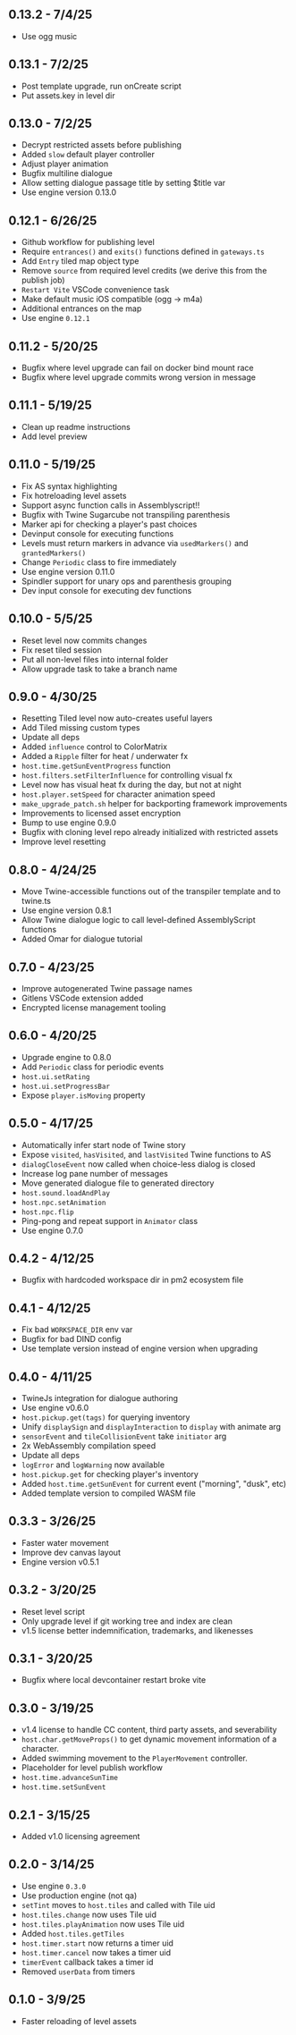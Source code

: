## 0.13.2 - 7/4/25

- Use ogg music

## 0.13.1 - 7/2/25

- Post template upgrade, run onCreate script
- Put assets.key in level dir

## 0.13.0 - 7/2/25

- Decrypt restricted assets before publishing
- Added `slow` default player controller
- Adjust player animation
- Bugfix multiline dialogue
- Allow setting dialogue passage title by setting $title var
- Use engine version 0.13.0

## 0.12.1 - 6/26/25

- Github workflow for publishing level
- Require `entrances()` and `exits()` functions defined in `gateways.ts`
- Add `Entry` tiled map object type
- Remove `source` from required level credits (we derive this from the publish job)
- `Restart Vite` VSCode convenience task
- Make default music iOS compatible (ogg -> m4a)
- Additional entrances on the map
- Use engine `0.12.1`

## 0.11.2 - 5/20/25

- Bugfix where level upgrade can fail on docker bind mount race
- Bugfix where level upgrade commits wrong version in message

## 0.11.1 - 5/19/25

- Clean up readme instructions
- Add level preview

## 0.11.0 - 5/19/25

- Fix AS syntax highlighting
- Fix hotreloading level assets
- Support async function calls in Assemblyscript!!
- Bugfix with Twine Sugarcube not transpiling parenthesis
- Marker api for checking a player's past choices
- Devinput console for executing functions
- Levels must return markers in advance via `usedMarkers()` and `grantedMarkers()`
- Change `Periodic` class to fire immediately
- Use engine version 0.11.0
- Spindler support for unary ops and parenthesis grouping
- Dev input console for executing dev functions

## 0.10.0 - 5/5/25

- Reset level now commits changes
- Fix reset tiled session
- Put all non-level files into internal folder
- Allow upgrade task to take a branch name

## 0.9.0 - 4/30/25

- Resetting Tiled level now auto-creates useful layers
- Add Tiled missing custom types
- Update all deps
- Added `influence` control to ColorMatrix
- Added a `Ripple` filter for heat / underwater fx
- `host.time.getSunEventProgress` function
- `host.filters.setFilterInfluence` for controlling visual fx
- Level now has visual heat fx during the day, but not at night
- `host.player.setSpeed` for character animation speed
- `make_upgrade_patch.sh` helper for backporting framework improvements
- Improvements to licensed asset encryption
- Bump to use engine 0.9.0
- Bugfix with cloning level repo already initialized with restricted assets
- Improve level resetting

## 0.8.0 - 4/24/25

- Move Twine-accessible functions out of the transpiler template and to twine.ts
- Use engine version 0.8.1
- Allow Twine dialogue logic to call level-defined AssemblyScript functions
- Added Omar for dialogue tutorial

## 0.7.0 - 4/23/25

- Improve autogenerated Twine passage names
- Gitlens VSCode extension added
- Encrypted license management tooling

## 0.6.0 - 4/20/25

- Upgrade engine to 0.8.0
- Add `Periodic` class for periodic events
- `host.ui.setRating`
- `host.ui.setProgressBar`
- Expose `player.isMoving` property

## 0.5.0 - 4/17/25

- Automatically infer start node of Twine story
- Expose `visited`, `hasVisited`, and `lastVisited` Twine functions to AS
- `dialogCloseEvent` now called when choice-less dialog is closed
- Increase log pane number of messages
- Move generated dialogue file to generated directory
- `host.sound.loadAndPlay`
- `host.npc.setAnimation`
- `host.npc.flip`
- Ping-pong and repeat support in `Animator` class
- Use engine 0.7.0

## 0.4.2 - 4/12/25

- Bugfix with hardcoded workspace dir in pm2 ecosystem file

## 0.4.1 - 4/12/25

- Fix bad `WORKSPACE_DIR` env var
- Bugfix for bad DIND config
- Use template version instead of engine version when upgrading

## 0.4.0 - 4/11/25

- TwineJs integration for dialogue authoring
- Use engine v0.6.0
- `host.pickup.get(tags)` for querying inventory
- Unify `displaySign` and `displayInteraction` to `display` with animate arg
- `sensorEvent` and `tileCollisionEvent` take `initiator` arg
- 2x WebAssembly compilation speed
- Update all deps
- `logError` and `logWarning` now available
- `host.pickup.get` for checking player's inventory
- Added `host.time.getSunEvent` for current event ("morning", "dusk", etc)
- Added template version to compiled WASM file

## 0.3.3 - 3/26/25

- Faster water movement
- Improve dev canvas layout
- Engine version v0.5.1

## 0.3.2 - 3/20/25

- Reset level script
- Only upgrade level if git working tree and index are clean
- v1.5 license better indemnification, trademarks, and likenesses

## 0.3.1 - 3/20/25

- Bugfix where local devcontainer restart broke vite

## 0.3.0 - 3/19/25

- v1.4 license to handle CC content, third party assets, and severability
- `host.char.getMoveProps()` to get dynamic movement information of a character.
- Added swimming movement to the `PlayerMovement` controller.
- Placeholder for level publish workflow
- `host.time.advanceSunTime`
- `host.time.setSunEvent`

## 0.2.1 - 3/15/25

- Added v1.0 licensing agreement

## 0.2.0 - 3/14/25

- Use engine `0.3.0`
- Use production engine (not qa)
- `setTint` moves to `host.tiles` and called with Tile uid
- `host.tiles.change` now uses Tile uid
- `host.tiles.playAnimation` now uses Tile uid
- Added `host.tiles.getTiles`
- `host.timer.start` now returns a timer uid
- `host.timer.cancel` now takes a timer uid
- `timerEvent` callback takes a timer id
- Removed `userData` from timers

## 0.1.0 - 3/9/25

- Faster reloading of level assets
